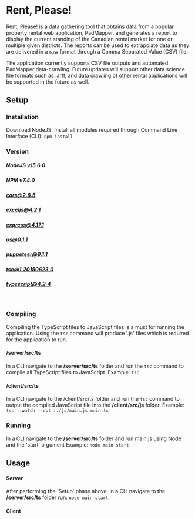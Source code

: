 
# Rent, Please!

  

Rent, Please! is a data gathering tool that obtains data from a popular property rental web application, PadMapper. and generates a report to display the current standing of the Canadian rental market for one or multiple given districts. The reports can be used to extrapolate data as they are delivered in a raw format through a Comma Separated Value (CSV) file.

The application currently supports CSV file outputs and automated PadMapper data-crawling. Future updates will support other data science file formats such as .arff, and data crawling of other rental applications will be supported in the future as well.

  

## Setup

### Installation
Download NodeJS.
Install all modules required through Command Line Interface (CLI):  `npm install`
<br>

### Version

##### NodeJS v15.6.0
##### NPM v7.4.0
##### cors@2.8.5
##### exceljs@4.2.1
##### express@4.17.1 
##### os@0.1.1
##### puppeteer@9.1.1
##### tsc@1.20150623.0
##### typescript@4.2.4
<br>

### Compiling
Compiling the TypeScript files to JavaScript files is a must for running the application. Using the `tsc` command will produce '.js' files which is required for the application to run.

####  /server/src/ts
In a CLI navigate to the **/server/src/ts** folder and run the `tsc` command to compile all TypeScript files to JavaScript.
Example: `tsc`

####  /client/src/ts
In a CLI navigate to the /client/src/ts folder and run the `tsc` command to output the compiled JavaScript file into the **/client/src/js** folder. 
Example:  `tsc --watch --out ../js/main.js main.ts`
<br>

### Running
In a CLI navigate to the **/server/src/ts** folder and run main.js using Node and the 'start' argument
Example: `node main start`

## Usage
#### Server
After performing the 'Setup' phase above, in a CLI navigate to the **/server/src/ts** folder run:  `node main start`

#### Client
